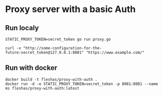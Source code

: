 # Proxy server with a basic Auth

## Run localy

```shell script
STATIC_PROXY_TOKEN=secret_token go run proxy.go

curl -x "http://some-configuration-for-the-future:secret_token@127.0.0.1:8081" "https://www.example.com/"
```

## Run with docker

```shell script
docker build -t fleshas/proxy-with-auth .
docker run -d -e STATIC_PROXY_TOKEN=secret_token -p 8081:8081 --name ms fleshas/proxy-with-auth:latest
```
